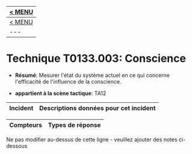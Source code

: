|[< MENU](../README.md)|
|---|
|[< MENU](../../README.md)|
|---|
# Technique T0133.003: Conscience

* **Résumé**: Mesurer l'état du système actuel en ce qui concerne l'efficacité de l'influence de la conscience.

* **appartient à la scène tactique**: TA12


|Incident |Descriptions données pour cet incident |
|-------- |-------------------- |



|Compteurs |Types de réponse |
|-------- |-------------- |


Ne pas modifier au-dessus de cette ligne - veuillez ajouter des notes ci-dessous